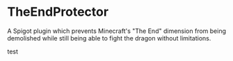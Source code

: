 # TheEndProtector
A Spigot plugin which prevents Minecraft's "The End" dimension from being demolished while still being able to fight the dragon without limitations.

test
